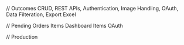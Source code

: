 // Outcomes
CRUD, REST APIs, Authentication, Image Handling, OAuth, Data Filteration, Export Excel

// Pending
Orders Items
Dashboard Items
OAuth

// Production
